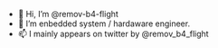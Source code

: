 - 👋 Hi, I’m @remov-b4-flight
- 👀 I’m enbedded system / hardaware engineer.
- 📫 I mainly appears on twitter by @remov_b4_flight

<!---
remov-b4-flight/remov-b4-flight is a ✨ special ✨ repository because its `README.md` (this file) appears on your GitHub profile.
You can click the Preview link to take a look at your changes.
--->
